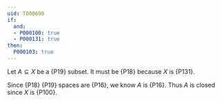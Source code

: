 ```yaml
---
uid: T000690
if:
  and:
  - P000100: true
  - P000131: true
then:
  P000103: true
---
```


Let $A \subseteq X$ be a {P19} subset. It must be {P18} because $X$ is {P131}.

Since {P18} {P19} spaces are {P16}, we know $A$ is {P16}. Thus $A$ is closed since $X$ is {P100}.
